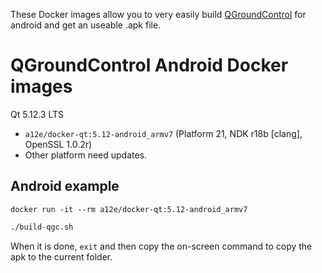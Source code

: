 These Docker images allow you to very easily build [QGroundControl](https://github.com/mavlink/qgroundcontrol) for android and get an useable .apk file.

QGroundControl Android Docker images
==========================

Qt 5.12.3 LTS
* `a12e/docker-qt:5.12-android_armv7` (Platform 21, NDK r18b [clang], OpenSSL 1.0.2r)
* Other platform need updates.

Android example
---------------

`docker run -it --rm a12e/docker-qt:5.12-android_armv7`

```sh
./build-qgc.sh
```
When it is done, `exit` and then copy the on-screen command to copy the apk to the current folder.
